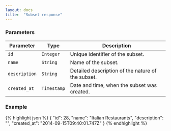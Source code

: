```yaml
---
layout: docs
title:  "Subset response"
---
```


### Parameters

Parameter           | Type        | Description
--------------------|-------------|---------------------------------------------------------------------------------------
`id`                | `Integer`   | Unique identifier of the subset.
`name`              | `String`    | Name of the subset.
`description`       | `String`    | Detailed description of the nature of the subset.
`created_at`        | `Timestamp` | Date and time, when the subset was created.

### Example

{% highlight json %}
{
    "id": 28,
    "name": "Italian Restaurants",
    "description": "",
    "created_at": "2014-09-15T09:40:01.747Z"
}
{% endhighlight %}
